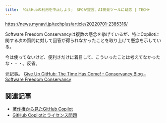 ```yaml
---
title: 「GitHubの利用を中止しよう」 SFCが提言、AI開発ツールに疑念 | TECH+
---
```


https://news.mynavi.jp/techplus/article/20220701-2385316/

Software Freedom Conservancyは複数の懸念を挙げているが、特にCopilotに関する次の質問に対して回答が得られなかったことを取り上げて懸念を示している。

今は使ってないけど、便利さだけに着目して、こういったことは考えてなかったな・・・。反省。

元記事。
[Give Up GitHub: The Time Has Come! - Conservancy Blog - Software Freedom Conservancy](https://sfconservancy.org/blog/2022/jun/30/give-up-github-launch/)

## 関連記事

- [著作権から見たGitHub Copilot](https://zenn.dev/decl/articles/c0ea057686aad9)
- [GitHub Copilotとライセンス問題](https://kotamorishita.com/github-copilot-copyright-issue/)
